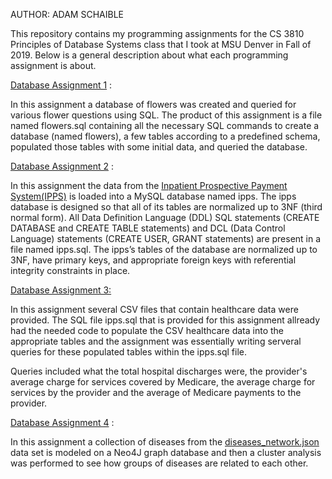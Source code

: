 AUTHOR: ADAM SCHAIBLE

This repository contains my programming assignments for the CS 3810 Principles of Database Systems class that I took at MSU Denver in Fall of 2019. Below is a general description about what each programming assignment is about. 

[Database Assignment 1](https://github.com/AdamSchaible/MSU_Denver/tree/master/CS%203810%20Principles%20of%20Database%20Systems%20(Fall%202019)/Database%20Assignment%201) :

In this assignment a database of flowers was created and queried for various flower questions using SQL. The product of this assignment is a file named flowers.sql containing all the necessary SQL commands to create a database (named flowers), a few tables according to a predefined schema, populated those tables with some initial data, and queried the database.

[Database Assignment 2](https://github.com/AdamSchaible/MSU_Denver/tree/master/CS%203810%20Principles%20of%20Database%20Systems%20(Fall%202019)/Database%20Assignment%202) :

In this assignment the data from the [Inpatient Prospective Payment System(IPPS)](https://data.cms.gov/Medicare-Inpatient/Inpatient-Prospective-Payment-System-IPPS-Provider/97k6-zzx3) is loaded into a MySQL database named ipps.  The ipps database is designed so that all of its tables are normalized up to 3NF (third normal form).  All Data Definition Language (DDL) SQL statements (CREATE DATABASE and CREATE TABLE statements) and DCL (Data Control Language) statements (CREATE USER, GRANT statements) are present in a file named ipps.sql.  The ipps’s tables of the database are normalized up to 3NF, have primary keys, and appropriate foreign keys with referential integrity constraints in place. 

[Database Assignment 3:](https://github.com/AdamSchaible/MSU_Denver/tree/master/CS%203810%20Principles%20of%20Database%20Systems%20(Fall%202019)/Database%20Assignment%203) 

In this assignment several CSV files that contain healthcare data were provided. The SQL file ipps.sql that is provided for this assignment allready had the needed code to populate the CSV healthcare data into the appropriate tables and the assignment was essentially writing serveral queries for these populated tables within the ipps.sql file. 

Queries included what the total hospital discharges were, the provider's average charge for services covered by Medicare, the average charge for services by the provider and the average of Medicare payments to the provider.

[Database Assignment 4](https://github.com/AdamSchaible/MSU_Denver/tree/master/CS%203810%20Principles%20of%20Database%20Systems%20(Fall%202019)/Database%20Assignment%204) :

In this assignment a collection of diseases from the [diseases_network.json](diseases_network.json) data set is modeled on a Neo4J graph database and then a cluster analysis was performed to see how groups of diseases are related to each other. 